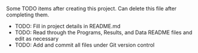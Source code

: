 Some TODO items after creating this project. Can delete this file after completing them.

- TODO: Fill in project details in README.md
- TODO: Read through the Programs, Results, and Data README files and edit as necessary
- TODO: Add and commit all files under Git version control
